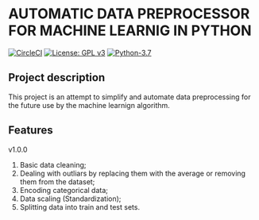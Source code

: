# AUTOMATIC DATA PREPROCESSOR FOR MACHINE LEARNIG IN PYTHON

[![CircleCI](https://img.shields.io/circleci/build/github/ilyagrishkov/data_auto_preprocessor/master.svg?style=for-the-badge&token=e2d4cfe3e383b6ba0c346f09ad7d9d1ae4c777f0)](https://circleci.com/gh/ilyagrishkov/data_auto_preprocessor/tree/master)
[![License: GPL v3](https://img.shields.io/badge/License-GPLv3-blue.svg?style=for-the-badge&logo=appveyor)](https://www.gnu.org/licenses/gpl-3.0)
[![Python-3.7](https://img.shields.io/badge/python-3.7-blue.svg?style=for-the-badge&logo=appveyor)](https://img.shields.io/badge/python-3.7-blue.svg)

## Project description
This project is an attempt to simplify and automate data preprocessing for the future use by the machine learnign algorithm. 


## Features

v1.0.0

 1. Basic data cleaning;
 2. Dealing with outliars by replacing them with the average or removing them from the dataset;
 3. Encoding categorical data;
 4. Data scaling (Standardization);
 5. Splitting data into train and test sets.
